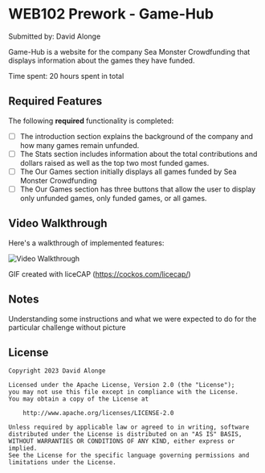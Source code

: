 # WEB102 Prework - Game-Hub

Submitted by: David Alonge

Game-Hub is a website for the company Sea Monster Crowdfunding that displays information about the games they have funded.

Time spent: 20 hours spent in total

## Required Features

The following **required** functionality is completed:

- [ ] The introduction section explains the background of the company and how many games remain unfunded.
- [ ] The Stats section includes information about the total contributions and dollars raised as well as the top two most funded games.
- [ ] The Our Games section initially displays all games funded by Sea Monster Crowdfunding
- [ ] The Our Games section has three buttons that allow the user to display only unfunded games, only funded games, or all games.

## Video Walkthrough

Here's a walkthrough of implemented features:

<img src='./assets/web_102_prework_walkthrough.gif' title='Video Walkthrough' width='' alt='Video Walkthrough' />

<!-- Replace this with whatever GIF tool you used! -->

GIF created with liceCAP (https://cockos.com/licecap/)

## Notes

Understanding some instructions and what we were expected to do for the particular challenge without picture

## License

    Copyright 2023 David Alonge

    Licensed under the Apache License, Version 2.0 (the "License");
    you may not use this file except in compliance with the License.
    You may obtain a copy of the License at

        http://www.apache.org/licenses/LICENSE-2.0

    Unless required by applicable law or agreed to in writing, software
    distributed under the License is distributed on an "AS IS" BASIS,
    WITHOUT WARRANTIES OR CONDITIONS OF ANY KIND, either express or implied.
    See the License for the specific language governing permissions and
    limitations under the License.
